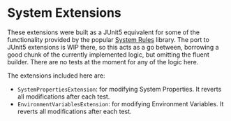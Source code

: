 # System Extensions

These extensions were built as a JUnit5 equivalent for some of the functionality provided by the popular 
[System Rules](https://stefanbirkner.github.io/system-rules/) library. The port to JUnit5 extensions is WIP there, so 
this acts as a go between, borrowing a good chunk of the currently implemented logic, but omitting the fluent builder. 
There are no tests at the moment for any of the logic here. 

The extensions included here are:
 
- `SystemPropertiesExtension`: for modifying System Properties. It reverts all modifications after each test. 
- `EnvironmentVariablesExtension`: for modifying Environment Variables. It reverts all modifications after each test.
